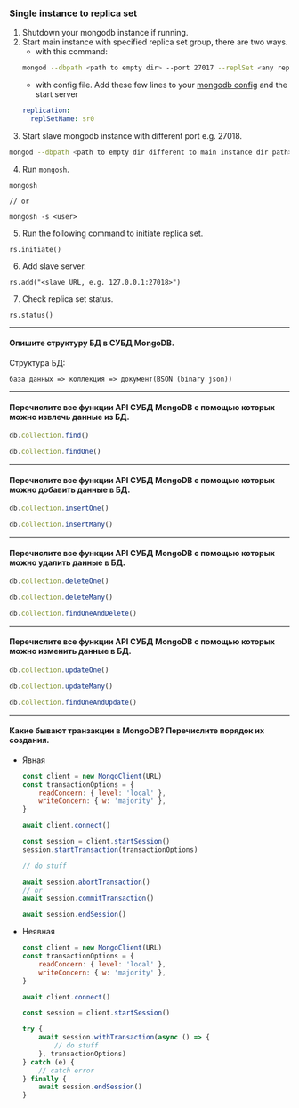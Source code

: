 ### Single instance to replica set
1. Shutdown your mongodb instance if running.
2. Start main instance with specified replica set group, there are two ways.
    - with this command:
    ```bash
    mongod --dbpath <path to empty dir> --port 27017 --replSet <any replica set name>
    ```
    - with config file. Add these few lines to your [mongodb config](https://www.mongodb.com/docs/manual/reference/configuration-options/) and the start server
    ```yaml
    replication:
      replSetName: sr0
    ```
3. Start slave mongodb instance with different port e.g. 27018.
```bash
mongod --dbpath <path to empty dir different to main instance dir path> --port 27018 --replSet <replica set name specified in STEP 2>
```
4. Run `mongosh`.
```
mongosh

// or

mongosh -s <user>
```
5. Run the following command to initiate replica set.
```
rs.initiate()
```
6. Add slave server.
```
rs.add("<slave URL, e.g. 127.0.0.1:27018>")
```
7. Check replica set status.
```
rs.status()
```

---
#### Опишите структуру БД в СУБД MongoDB.

Cтруктура БД:

```
база данных => коллекция => документ(BSON (binary json))
```

---

#### Перечислите все функции API СУБД MongoDB с помощью которых можно извлечь данные из БД.

```js
db.collection.find()
```

```js
db.collection.findOne()
```

---

#### Перечислите все функции API СУБД MongoDB с помощью которых можно добавить данные в БД.

```js
db.collection.insertOne()
```

```js
db.collection.insertMany()
```

---

#### Перечислите все функции API СУБД MongoDB с помощью которых можно удалить данные в БД.

```js
db.collection.deleteOne()
```

```js
db.collection.deleteMany()
```

```js
db.collection.findOneAndDelete()
```

---

#### Перечислите все функции API СУБД MongoDB с помощью которых можно изменить данные в БД.

```js
db.collection.updateOne()
```

```js
db.collection.updateMany()
```

```js
db.collection.findOneAndUpdate()
```

---

#### Какие бывают транзакции в MongoDB? Перечислите порядок их создания.

-   Явная

    ```js
    const client = new MongoClient(URL)
    const transactionOptions = {
        readConcern: { level: 'local' },
        writeConcern: { w: 'majority' },
    }

    await client.connect()

    const session = client.startSession()
    session.startTransaction(transactionOptions)

    // do stuff

    await session.abortTransaction()
    // or
    await session.commitTransaction()

    await session.endSession()
    ```

-   Неявная

    ```js
    const client = new MongoClient(URL)
    const transactionOptions = {
        readConcern: { level: 'local' },
        writeConcern: { w: 'majority' },
    }

    await client.connect()

    const session = client.startSession()

    try {
        await session.withTransaction(async () => {
            // do stuff
        }, transactionOptions)
    } catch (e) {
        // catch error
    } finally {
        await session.endSession()
    }
    ```
